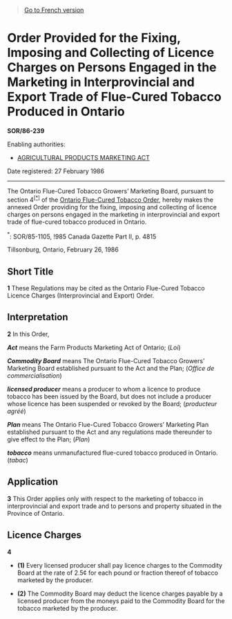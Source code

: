 > [Go to French version](/fr/Règlements/Décrets,%20ordonnances%20et%20règlements%20statutaires/86/239.md)

# Order Provided for the Fixing, Imposing and Collecting of Licence Charges on Persons Engaged in the Marketing in Interprovincial and Export Trade of Flue-Cured Tobacco Produced in Ontario

**SOR/86-239**

Enabling authorities: 
- [AGRICULTURAL PRODUCTS MARKETING ACT](/en/Acts/Revised%20Statutes%20of%20Canada/A/A-6.md)

Date registered: 27 February 1986

----------

The Ontario Flue-Cured Tobacco Growers’ Marketing Board, pursuant to section 4<sup><a href='#fn_SOR-86-239_e_hq_10917'>[*]</a></sup> of the [Ontario Flue-Cured Tobacco Order](/en/Regulations/Consolidated%20Regulations%20of%20Canada/101-200/C.R.C.,%20c.%20183.md), hereby makes the annexed Order providing for the fixing, imposing and collecting of licence charges on persons engaged in the marketing in interprovincial and export trade of flue-cured tobacco produced in Ontario.

<a name='fn_SOR-86-239_e_hq_10917'><sup>*</sup></a>: SOR/85-1105, !985 Canada Gazette Part II, p. 4815<br />

Tillsonburg, Ontario, February 26, 1986




## Short Title


**1** These Regulations may be cited as the Ontario Flue-Cured Tobacco Licence Charges (Interprovincial and Export) Order.




## Interpretation


**2** In this Order,

***Act*** means the Farm Products Marketing Act of Ontario; (*Loi*)

***Commodity Board*** means The Ontario Flue-Cured Tobacco Growers’ Marketing Board established pursuant to the Act and the Plan; (*Office de commercialisation*)

***licensed producer*** means a producer to whom a licence to produce tobacco has been issued by the Board, but does not include a producer whose licence has been suspended or revoked by the Board; (*producteur agréé*)

***Plan*** means The Ontario Flue-Cured Tobacco Growers’ Marketing Plan established pursuant to the Act and any regulations made thereunder to give effect to the Plan; (*Plan*)

***tobacco*** means unmanufactured flue-cured tobacco produced in Ontario. (*tabac*)




## Application


**3** This Order applies only with respect to the marketing of tobacco in interprovincial and export trade and to persons and property situated in the Province of Ontario.




## Licence Charges


**4** 

- **(1)** Every licensed producer shall pay licence charges to the Commodity Board at the rate of 2.5¢ for each pound or fraction thereof of tobacco marketed by the producer.

- **(2)** The Commodity Board may deduct the licence charges payable by a licensed producer from the moneys paid to the Commodity Board for the tobacco marketed by the producer.


